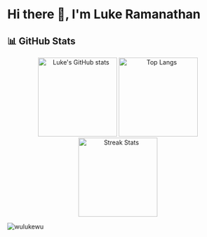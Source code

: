 # Hi there 👋, I'm Luke Ramanathan

## 📊 GitHub Stats
<p align="center">
  <img src="https://github-readme-stats.vercel.app/api?username=wulukewu&show_icons=true&theme=radical" alt="Luke's GitHub stats" height="180" />
  <img src="https://github-readme-stats.vercel.app/api/top-langs/?username=wulukewu&theme=tokyonight" alt="Top Langs" height="180" />
  <img src="https://github-readme-streak-stats.herokuapp.com/?user=wulukewu&theme=tokyonight" alt="Streak Stats" height="180" />
</p>

<p align="left"> <img src="https://komarev.com/ghpvc/?username=wulukewu&label=Profile%20views&color=0e75b6&style=flat" alt="wulukewu" /> </p>
